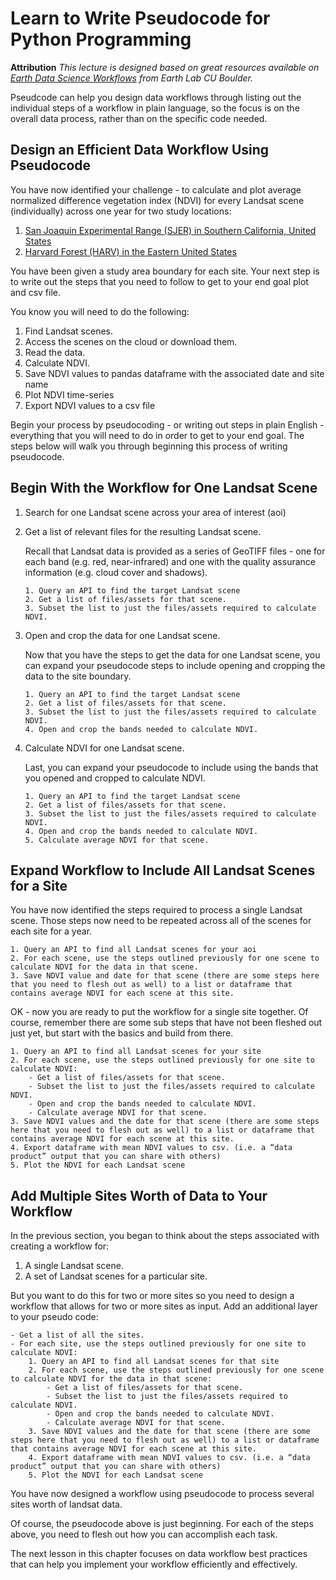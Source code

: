 # Learn to Write Pseudocode for Python Programming
**Attribution** 
*This lecture is designed based on great resources available on [Earth Data Science Workflows](https://www.earthdatascience.org/courses/use-data-open-source-python/earth-data-science-workflows/) from Earth Lab CU Boulder.*

Pseudcode can help you design data workflows through listing out the individual steps of a workflow in plain language, so the focus is on the overall data process, rather than on the specific code needed. 


## Design an Efficient Data Workflow Using Pseudocode

You have now identified your challenge - to calculate and plot average normalized difference vegetation index (NDVI) for every Landsat scene (individually) across one year for two study locations:

1. <a href="https://www.neonscience.org/field-sites/field-sites-map/SJER" target="_blank">San Joaquin Experimental Range (SJER) in Southern California, United States</a>
2. <a href="https://www.neonscience.org/field-sites/field-sites-map/HARV" target="_blank">Harvard Forest (HARV) in the Eastern United States</a> 

You have been given a study area boundary for each site. Your next step is to write out the steps that you need to follow to get to your end goal plot and csv file. 

You know you will need to do the following:

1. Find Landsat scenes.
2. Access the scenes on the cloud or download them.
3. Read the data.
4. Calculate NDVI.
5. Save NDVI values to pandas dataframe with the associated date and site name
6. Plot NDVI time-series
7. Export NDVI values to a csv file

Begin your process by pseudocoding - or writing out steps in plain English - everything that you will need to do in order to get to your end goal. The steps below will walk you through beginning this process of writing pseudocode.


## Begin With the Workflow for One Landsat Scene

1. Search for one Landsat scene across your area of interest (aoi)

2. Get a list of relevant files for the resulting Landsat scene.

    Recall that Landsat data is provided as a series of GeoTIFF files - one for each band (e.g. red, near-infrared) and one with the quality assurance information (e.g. cloud cover and shadows). 

    ```{admonition} Steps required to get data for one Landsat scene for a site
    1. Query an API to find the target Landsat scene
    2. Get a list of files/assets for that scene.
    3. Subset the list to just the files/assets required to calculate NDVI.
    ```

3. Open and crop the data for one Landsat scene. 

    Now that you have the steps to get the data for one Landsat scene, you can expand your pseudocode steps to include opening and cropping the data to the site boundary. 

    ```{admonition} Steps required to process one Landsat scene for a site
    1. Query an API to find the target Landsat scene
    2. Get a list of files/assets for that scene.
    3. Subset the list to just the files/assets required to calculate NDVI.
    4. Open and crop the bands needed to calculate NDVI.
    ```

4. Calculate NDVI for one Landsat scene. 

    Last, you can expand your pseudocode to include using the bands that you opened and cropped to calculate NDVI. 

    ```{admonition} Steps required to process one Landsat scene for a site
    1. Query an API to find the target Landsat scene
    2. Get a list of files/assets for that scene.
    3. Subset the list to just the files/assets required to calculate NDVI.
    4. Open and crop the bands needed to calculate NDVI.
    5. Calculate average NDVI for that scene.
    ```

## Expand Workflow to Include All Landsat Scenes for a Site

You have now identified the steps required to process a single Landsat scene. Those steps now need to be repeated across all of the scenes for each site for a year. 

```{admonition} Steps required to process all Landsat scenes for a site 
1. Query an API to find all Landsat scenes for your aoi
2. For each scene, use the steps outlined previously for one scene to calculate NDVI for the data in that scene.
3. Save NDVI value and date for that scene (there are some steps here that you need to flesh out as well) to a list or dataframe that contains average NDVI for each scene at this site.

```

OK - now you are ready to put the workflow for a single site together. Of course, remember there are some sub steps that have not been fleshed out just yet, but start with the basics and build from there.


```{admonition} Steps required to process all Landsat scenes for a site
1. Query an API to find all Landsat scenes for your site
2. For each scene, use the steps outlined previously for one site to calculate NDVI:
    - Get a list of files/assets for that scene.
    - Subset the list to just the files/assets required to calculate NDVI.
    - Open and crop the bands needed to calculate NDVI.
    - Calculate average NDVI for that scene.
3. Save NDVI values and the date for that scene (there are some steps here that you need to flesh out as well) to a list or dataframe that contains average NDVI for each scene at this site.
4. Export dataframe with mean NDVI values to csv. (i.e. a “data product” output that you can share with others)
5. Plot the NDVI for each Landsat scene
```

## Add Multiple Sites Worth of Data to Your Workflow

In the previous section, you began to think about the steps associated with creating a workflow for:
1. A single Landsat scene. 
2. A set of Landsat scenes for a particular site.

But you want to do this for two or more sites so you need to design a workflow that allows for two or more sites as input. Add an additional layer to your pseudo code:

```{admonition} Modular workflow for many sites
- Get a list of all the sites.
- For each site, use the steps outlined previously for one site to calculate NDVI:
    1. Query an API to find all Landsat scenes for that site
    2. For each scene, use the steps outlined previously for one scene to calculate NDVI for the data in that scene:
        - Get a list of files/assets for that scene.
        - Subset the list to just the files/assets required to calculate NDVI.
        - Open and crop the bands needed to calculate NDVI.
        - Calculate average NDVI for that scene.
    3. Save NDVI values and the date for that scene (there are some steps here that you need to flesh out as well) to a list or dataframe that contains average NDVI for each scene at this site.
    4. Export dataframe with mean NDVI values to csv. (i.e. a “data product” output that you can share with others)
    5. Plot the NDVI for each Landsat scene
```

You have now designed a workflow using pseudocode to process several sites worth of landsat data. 

Of course, the pseudocode above is just beginning. For each of the steps above, you need to flesh out how you can accomplish each task. 

The next lesson in this chapter focuses on data workflow best practices that can help you implement your workflow efficiently and effectively. 

<p>&nbsp;</p>